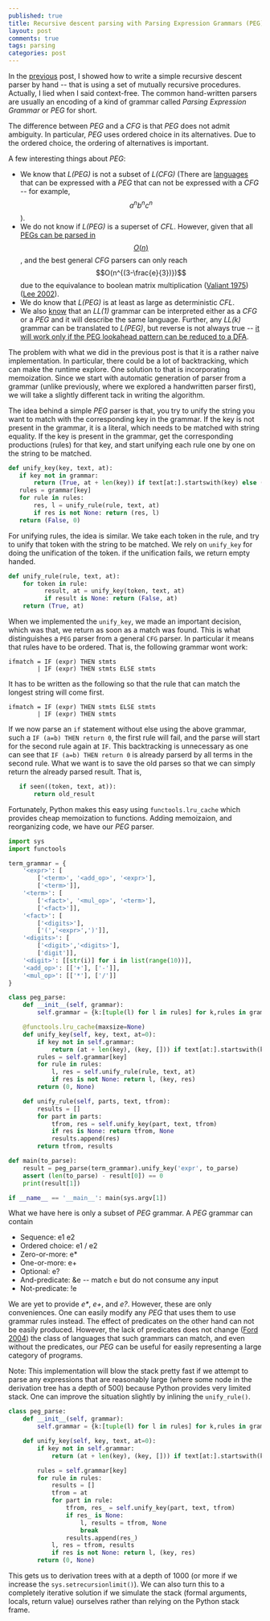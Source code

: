 ```yaml
---
published: true
title: Recursive descent parsing with Parsing Expression Grammars (PEG)
layout: post
comments: true
tags: parsing
categories: post
---
```


In the [previous](/posts/2018/09/05/top-down-parsing/) post, I showed how to write a simple recursive descent parser by hand -- that is using a set of mutually recursive procedures. Actually, I lied when I said context-free. The common hand-written parsers are usually an encoding of a kind of grammar called _Parsing Expression Grammar_ or _PEG_ for short.

The difference between _PEG_ and a _CFG_ is that _PEG_ does not admit ambiguity. In particular, _PEG_ uses ordered choice in its alternatives. Due to the ordered choice, the ordering of alternatives is important.

A few interesting things about _PEG_:
* We know that _L(PEG)_ is not a subset of _L(CFG)_ (There are [languages](https://stackoverflow.com/a/46743864/1420407) that can be expressed with a _PEG_ that can not be expressed with a _CFG_ -- for example, $$a^nb^nc^n$$).
* We do not know if _L(PEG)_ is a superset of _CFL_. However, given that all [PEGs can be parsed in $$O(n)$$](https://en.wikipedia.org/wiki/Parsing_expression_grammar), and the best general _CFG_ parsers can only reach $$O(n^{(3-\frac{e}{3})})$$ due to the equivalance to boolean matrix multiplication ([Valiant 1975](/references#valiant1975general))([Lee 2002](/references#lee2002fast)). 
* We do know that _L(PEG)_ is at least as large as deterministic _CFL_.
* We also [know](https://arxiv.org/pdf/1304.3177.pdf) that an _LL(1)_ grammar can be interpreted either as a _CFG_ or a _PEG_ and it will describe the same language. Further, any _LL(k)_ grammar can be translated to _L(PEG)_, but reverse is not always true -- [it will work only if the PEG lookahead pattern can be reduced to a DFA](https://stackoverflow.com/a/46743864/1420407).

The problem with what we did in the previous post is that it is a rather naive implementation. In particular, there could be a lot of backtracking, which can make the runtime explore. One solution to that is incorporating memoization. Since we start with automatic generation of parser from a grammar (unlike previously, where we explored a handwritten parser first), we will take a slightly different tack in writing the algorithm.

The idea behind a simple _PEG_ parser is that, you try to unify the string you want to match with the corresponding key in the grammar. If the key is not present in the grammar, it is a literal, which needs to be matched with string equality.
If the key is present in the grammar, get the corresponding productions (rules) for that key,  and start unifying each rule one by one on the string to be matched.

```python
def unify_key(key, text, at):
   if key not in grammar:
       return (True, at + len(key)) if text[at:].startswith(key) else (False, at)
   rules = grammar[key]
   for rule in rules:
       res, l = unify_rule(rule, text, at)
       if res is not None: return (res, l)
   return (False, 0)
```
For unifying rules, the idea is similar. We take each token in the rule, and try to unify that token with the string to be matched. We rely on `unify_key` for doing the unification of the token. if the unification fails, we return empty handed.
```python
def unify_rule(rule, text, at):
    for token in rule:
          result, at = unify_key(token, text, at)
          if result is None: return (False, at)
    return (True, at)
 ```
When we implemented the `unify_key`, we made an important decision, which was that, we return as soon as a match was found. This is what distinguishes a `PEG` parser from a general `CFG` parser. In particular it means that rules have to be ordered.
That is, the following grammar wont work:

```ebnf
ifmatch = IF (expr) THEN stmts
        | IF (expr) THEN stmts ELSE stmts
```
It has to be written as the following so that the rule that can match the longest string will come first. 
```ebnf
ifmatch = IF (expr) THEN stmts ELSE stmts
        | IF (expr) THEN stmts
```
<!-- It is also at this place that we have the big question. Are there two rules such that given two strings, such that the order of strings by longest match is different depending on the rule chosen? If no such conflicting orders can be found given any two rules, then _PEG_s are a superset of _CFG_. On the other hand, if there exist such a pair, then _CFG_s are not a strict subset of _PEG_s.-->
If we now parse an `if` statement without else using the above grammar, such a `IF (a=b) THEN return 0`, the first rule will fail, and the parse will start for the second rule again at `IF`. This backtracking is unnecessary as one can see that `IF (a=b) THEN return 0` is already parserd by all terms in the second rule. What we want is to save the old parses so that we can simply return the already parsed result. That is,
```python
   if seen((token, text, at)):
       return old_result
```
Fortunately, Python makes this easy using `functools.lru_cache` which provides cheap memoization to functions. Adding memoizaion, and reorganizing code, we have our _PEG_ parser.

```python
import sys
import functools

term_grammar = {
    '<expr>': [
        ['<term>', '<add_op>', '<expr>'],
        ['<term>']],
    '<term>': [
        ['<fact>', '<mul_op>', '<term>'],
        ['<fact>']],
    '<fact>': [
        ['<digits>'],
        ['(','<expr>',')']],
    '<digits>': [
        ['<digit>','<digits>'],
        ['digit']],
    '<digit>': [[str(i)] for i in list(range(10))],
    '<add_op>': [['+'], ['-']],
    '<mul_op>': [['*'], ['/']]
}

class peg_parse:
    def __init__(self, grammar):
        self.grammar = {k:[tuple(l) for l in rules] for k,rules in grammar.items()}

    @functools.lru_cache(maxsize=None)
    def unify_key(self, key, text, at=0):
        if key not in self.grammar:
            return (at + len(key), (key, [])) if text[at:].startswith(key) else (at, None)
        rules = self.grammar[key]
        for rule in rules:
            l, res = self.unify_rule(rule, text, at)
            if res is not None: return l, (key, res)
        return (0, None)

    def unify_rule(self, parts, text, tfrom):
        results = []
        for part in parts:
            tfrom, res = self.unify_key(part, text, tfrom)
            if res is None: return tfrom, None
            results.append(res)
        return tfrom, results

def main(to_parse):
    result = peg_parse(term_grammar).unify_key('expr', to_parse)
    assert (len(to_parse) - result[0]) == 0
    print(result[1])

if __name__ == '__main__': main(sys.argv[1])
```

What we have here is only a subset of _PEG_ grammar. A _PEG_ grammar can contain

* Sequence: e1 e2
* Ordered choice: e1 / e2
* Zero-or-more: e*
* One-or-more: e+
* Optional: e?
* And-predicate: &e -- match `e` but do not consume any input
* Not-predicate: !e

We are yet to provide _e*_, _e+_, and _e?_. However, these are only conveniences. One can easily modify any _PEG_ that uses them to use grammar rules instead. The effect of predicates on the other hand can not be easily produced.  However, the lack of predicates does not change ([Ford 2004](https://pdos.csail.mit.edu/~baford/packrat/popl04/peg-popl04.pdf)) the class of languages that such grammars can match, and even without the predicates, our _PEG_ can be useful for easily representing a large category of programs.

Note: This implementation will blow the stack pretty fast if we attempt to parse any expressions that are reasonably large (where some node in the derivation tree has a depth of 500) because Python provides very limited stack. One
can improve the situation slightly by inlining the `unify_rule()`.

```python
class peg_parse:
    def __init__(self, grammar):
        self.grammar = {k:[tuple(l) for l in rules] for k,rules in grammar.items()}

    def unify_key(self, key, text, at=0):
        if key not in self.grammar:
            return (at + len(key), (key, [])) if text[at:].startswith(key) else (at, None)

        rules = self.grammar[key]
        for rule in rules:
            results = []
            tfrom = at
            for part in rule:
                tfrom, res_ = self.unify_key(part, text, tfrom)
                if res_ is None:
                    l, results = tfrom, None
                    break
                results.append(res_)
            l, res = tfrom, results
            if res is not None: return l, (key, res)
        return (0, None)
```

This gets us to derivation trees with at a depth of 1000 (or more if we increase the `sys.setrecursionlimit()`). We can also turn this to a completely iterative solution if we simulate the stack (formal arguments, locals, return value) ourselves rather than relying on the Python stack frame.
